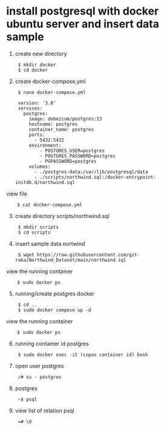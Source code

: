 # install postgresql with docker ubuntu server and insert data sample

1. create new directory

        $ mkdir docker
        $ cd docker
2. create docker-compose.yml 

        $ nano docker-compose.yml

        version: '3.8'
        services:
          postgres:
            image: debezium/postgres:13    
            hostname: postgres 
            container_name: postgres  
            ports:
              - 5432:5432
            environment:
                - POSTGRES_USER=postgres
                - POSTGRES_PASSWORD=postgres
                - PGPASSWORD=postgres
            volumes:
              - ./postgres-data:/var/lib/postgresql/data
              - ./scripts/northwind.sql:/docker-entrypoint-initdb.d/northwind.sql
      
 view file 
        
        $ cat docker-compose.yml

3. create directory scripts/northwind.sql

        $ mkdir scripts 
        $ cd scripts
        
4. insert sample data nortwind

        $ wget https://raw.githubusercontent.com/git-raka/Northwind_Dataset/main/northwind.sql

view the running container

        $ sudo docker ps

5. running/create postgres docker

        $ cd ..
        $ sudo docker compose up -d
        
view the running container

        $ sudo docker ps

6. running container id postgres

        $ sudo docker exec -it (copas container id) bash

7. open user postgres

        /# su - postgres
8. postgres

        ~$ psql

9. view list of relation psql

        =# \d




